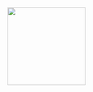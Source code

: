 <h1 align=center>
  <img height="180em" src="https://github.com/IcaroM-CdC/Password-generator/blob/master/web/src/assets/Bitwarden.png" 
</h1>

<div align="center">

 

</div>
